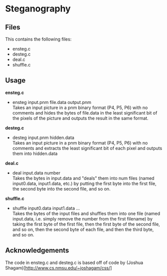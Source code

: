 # Steganography
## Files 
This contains the following files:
- ensteg.c
- desteg.c
- deal.c
- shuffle.c

## Usage
**ensteg.c**
- ensteg input.pnm file.data output.pnm  
Takes an input picture in a pnm binary format (P4, P5, P6) with no comments and hides the bytes of file.data in the least significant bit of the pixels of the picture and outputs the result in the same format.

**desteg.c**
- desteg input.pnm hidden.data  
Takes an input picture in a pnm binary format (P4, P5, P6) with no comments and extracts the least significant bit of each pixel and outputs them into hidden.data

**deal.c**
- deal input.data number  
Takes the bytes in input.data and "deals" them into num files (named input0.data, input1.data, etc.) by putting the first byte into the first file, the second byte into the second file, and so on.

**shuffle.c**
- shuffle input0.data input1.data ...  
Takes the bytes of the input files and shuffles them into one file (named input.data, i.e. simply remove the number from the first filename) by taking the first byte of the first file, then the first byte of the second file, and so on, then the second byte of each file, and then the third byte, and so on.

## Acknowledgements
The code in ensteg.c and desteg.c is based off of code by (Joshua Shagam)[http://www.cs.nmsu.edu/~joshagam/css/]
